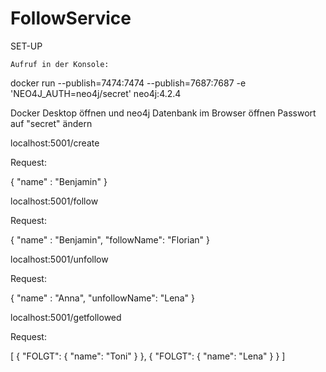 # FollowService

SET-UP

    Aufruf in der Konsole:

docker run --publish=7474:7474 --publish=7687:7687 -e 'NEO4J_AUTH=neo4j/secret' neo4j:4.2.4

Docker Desktop öffnen und neo4j Datenbank im Browser öffnen
Passwort auf "secret" ändern

localhost:5001/create

Request: 

{
"name" : "Benjamin"
}

localhost:5001/follow

Request:

{
"name" : "Benjamin",
"followName": "Florian"
}

localhost:5001/unfollow

Request:

{
"name" : "Anna",
"unfollowName": "Lena"
}

localhost:5001/getfollowed

Request:

[
    {
        "FOLGT": {
            "name": "Toni"
        }
    },
    {
        "FOLGT": {
            "name": "Lena"
        }
    }
]
